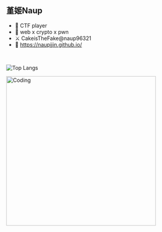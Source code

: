 ## 堇姬Naup

- 🎀 CTF player
- 🚩 web x crypto x pwn
- ⚔️ CakeisTheFake@naup96321
- 🌱 https://naupjjin.github.io/

<br>

![Top Langs](https://github-readme-stats.vercel.app/api/top-langs/?username=Naupjjin&layout=compact)

<img align="left" alt="Coding" width="400" src="https://i.imgur.com/mk6kv4S.gif">



<!--
**Naupjjin/Naupjjin** is a ✨ _special_ ✨ repository because its `README.md` (this file) appears on your GitHub profile.

Here are some ideas to get you started:

- 🔭 I’m currently working on ...
- 🌱 I’m currently learning ...
- 👯 I’m looking to collaborate on ...
- 🤔 I’m looking for help with ...
- 💬 Ask me about ...
- 📫 How to reach me: ...
- 😄 Pronouns: ...
- ⚡ Fun fact: ...
-->

